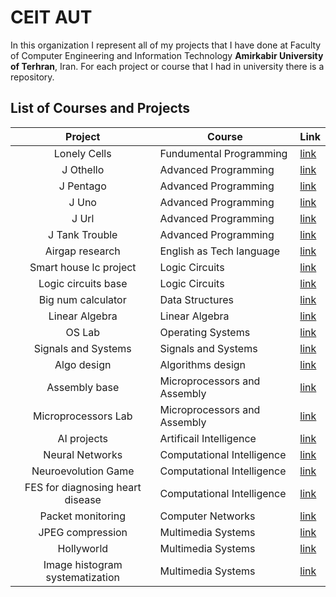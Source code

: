 <h1>
CEIT AUT
</h1>

In this organization I represent all of my projects that I have done at Faculty of Computer Engineering and Information Technology **Amirkabir University of Terhran**, Iran.
For each project or course that I had in university there is a repository.

## List of Courses and Projects
| Project      | Course | Link |
| :-----------: | ----------- |--|
| Lonely Cells      | Fundumental Programming       |[link](https://github.com/ceit-aut/lonely-cells)|
| J Othello | Advanced Programming | [link](https://github.com/ceit-aut/j-othello) |
| J Pentago | Advanced Programming | [link](https://github.com/ceit-aut/j-pentago) |
| J Uno | Advanced Programming | [link](https://github.com/ceit-aut/j-uno) |
| J Url | Advanced Programming | [link](https://github.com/ceit-aut/j-url) |
| J Tank Trouble | Advanced Programming | [link](https://github.com/ceit-aut/j-tank-trouble) |
| Airgap research | English as Tech language | [link](https://github.com/ceit-aut/airgap-research) |
| Smart house lc project | Logic Circuits | [link](https://github.com/ceit-aut/smart-house-lc-project) |
| Logic circuits base | Logic Circuits | [link](https://github.com/ceit-aut/logic-circuits-base) |
| Big num calculator | Data Structures | [link](https://github.com/ceit-aut/big-num-calculator) |
| Linear Algebra | Linear Algebra | [link](https://github.com/ceit-aut/linear-algebra) |
| OS Lab | Operating Systems | [link](https://github.com/ceit-aut/operating-systems-lab) |
| Signals and Systems | Signals and Systems | [link](https://github.com/ceit-aut/signals-systems) |
| Algo design | Algorithms design | [link](https://github.com/ceit-aut/algo-design) |
| Assembly base | Microprocessors and Assembly | [link](https://github.com/ceit-aut/assembly-base) |
| Microprocessors Lab | Microprocessors and Assembly | [link](https://github.com/ceit-aut/microprocessors-lab) |
| AI projects | Artificail Intelligence | [link](https://github.com/ceit-aut/artificail-intelligence-projects) |
| Neural Networks | Computational Intelligence | [link](https://github.com/ceit-aut/neural-networks) |
| Neuroevolution Game | Computational Intelligence | [link](https://github.com/ceit-aut/neuroevolution-game) |
| FES for diagnosing heart disease | Computational Intelligence | [link](https://github.com/ceit-aut/fes-for-diagnosing-heart-disease) |
| Packet monitoring | Computer Networks | [link](https://github.com/ceit-aut/packet-monitoring) |
| JPEG compression | Multimedia Systems | [link](https://github.com/ceit-aut/jpeg-compression) |
| Hollyworld | Multimedia Systems | [link](https://github.com/ceit-aut/hollyworld) |
| Image histogram systematization | Multimedia Systems | [link](https://github.com/ceit-aut/image-histogram-systematization) |
